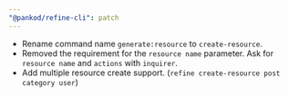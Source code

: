 ```yaml
---
"@pankod/refine-cli": patch
---
```

- Rename command name `generate:resource` to `create-resource`.
- Removed the requirement for the `resource name` parameter. Ask for `resource name` and `actions` with `inquirer`.
- Add multiple resource create support. (`refine create-resource post category user`)
